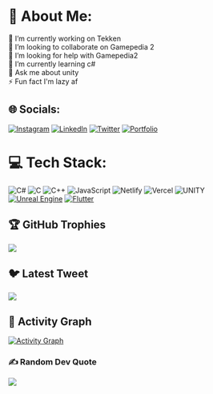# 💫 About Me:
🔭 I’m currently working on Tekken<br>👯 I’m looking to collaborate on Gamepedia 2<br>🤝 I’m looking for help with Gamepedia2<br>🌱 I’m currently learning c#<br>💬 Ask me about unity <br>⚡ Fun fact I'm lazy af


## 🌐 Socials:
[![Instagram](https://img.shields.io/badge/Instagram-%23E4405F.svg?logo=Instagram&logoColor=white)](https://instagram.com/aj-anshjaiswal) [![LinkedIn](https://img.shields.io/badge/LinkedIn-%230077B5.svg?logo=linkedin&logoColor=white)](https://linkedin.com/in/brofistansh) [![Twitter](https://img.shields.io/badge/Twitter-%231DA1F2.svg?logo=Twitter&logoColor=white)](https://twitter.com/brofistansh) [![Portfolio](https://img.shields.io/badge/Portfolio-%2320232a.svg?logo=portfolio&logoColor=white)](https://portfolio-a2p0g0z3l-ansh-jaiswals-projects.vercel.app) 

# 💻 Tech Stack:
![C#](https://img.shields.io/badge/c%23-%23239120.svg?style=for-the-badge&logo=c-sharp&logoColor=white) ![C](https://img.shields.io/badge/c-%2300599C.svg?style=for-the-badge&logo=c&logoColor=white) ![C++](https://img.shields.io/badge/c++-%2300599C.svg?style=for-the-badge&logo=c%2B%2B&logoColor=white) ![JavaScript](https://img.shields.io/badge/javascript-%23323330.svg?style=for-the-badge&logo=javascript&logoColor=%23F7DF1E) ![Netlify](https://img.shields.io/badge/netlify-%23000000.svg?style=for-the-badge&logo=netlify&logoColor=#00C7B7) ![Vercel](https://img.shields.io/badge/vercel-%23000000.svg?style=for-the-badge&logo=vercel&logoColor=white) ![UNITY](https://img.shields.io/badge/Unity-%2320232a.svg?style=for-the-badge&logo=unity&logoColor=white) [![Unreal Engine](https://img.shields.io/badge/Unreal%20Engine-%2320232a.svg?style=for-the-badge&logo=unreal-engine&logoColor=white)](https://www.unrealengine.com/) [![Flutter](https://img.shields.io/badge/Flutter-%2320232a.svg?style=for-the-badge&logo=flutter&logoColor=white)](https://flutter.dev/)

<!--
# 📊 GitHub Stats:
![](https://github-readme-stats.vercel.app/api?username=Brofistansh&theme=tokyonight&hide_border=false&include_all_commits=true&count_private=true)<br/>
![](https://github-readme-streak-stats.herokuapp.com/?user=Brofistansh&theme=tokyonight&hide_border=false)<br/>
![](https://github-readme-stats.vercel.app/api/top-langs/?username=Brofistansh&theme=tokyonight&hide_border=false&include_all_commits=true&count_private=true&layout=compact)
-->

## 🏆 GitHub Trophies
![](https://github-profile-trophy.vercel.app/?username=Brofistansh&theme=radical&no-frame=false&no-bg=true&margin-w=4)

## 🐦 Latest Tweet
[![](https://gtce.itsvg.in/api?username=brofistansh)](https://github.com/VishwaGauravIn/github-twitter-card-embed)

## 📐 Activity Graph
[![Activity Graph](https://github-readme-activity-graph.vercel.app/graph?username=Brofistansh&theme=tokyo-night&area=true&area_color=react&point=FF1D1D&custom_title=My%20Contribution%20Graph%20(in%20the%20last%2031%20days))]()


### ✍️ Random Dev Quote
![](https://quotes-github-readme.vercel.app/api?type=horizontal&theme=radical)
 
